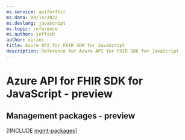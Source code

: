 ```yaml
---
ms.service: apiforfhir
ms.data: 09/14/2022
ms.devlang: javascript
ms.topic: reference
ms.author: jeffish
author: xirzec
title: Azure API for FHIR SDK for JavaScript
description: Reference for Azure API for FHIR SDK for JavaScript
---
```

# Azure API for FHIR SDK for JavaScript - preview

## Management packages - preview
[!INCLUDE [mgmt-packages](api-for-fhir-mgmt-index.md)]
